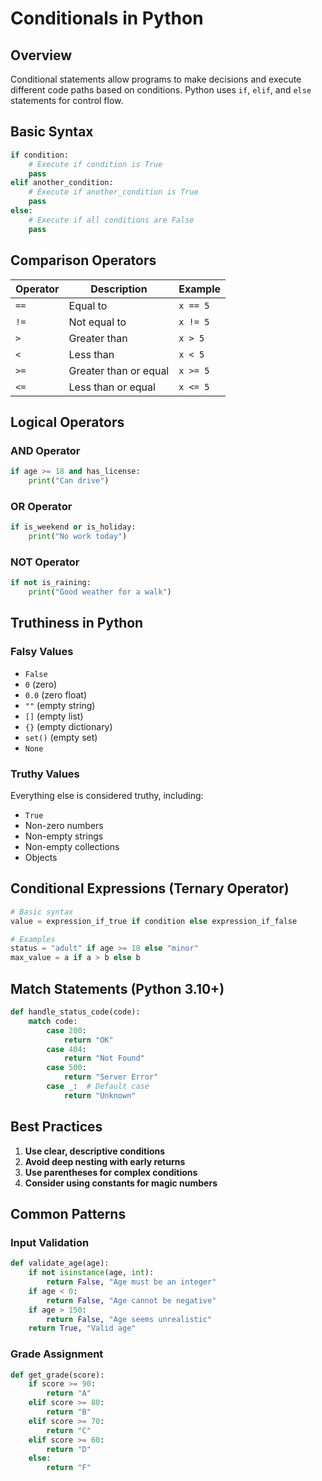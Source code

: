 # Conditionals in Python

## Overview
Conditional statements allow programs to make decisions and execute different code paths based on conditions. Python uses `if`, `elif`, and `else` statements for control flow.

## Basic Syntax

```python
if condition:
    # Execute if condition is True
    pass
elif another_condition:
    # Execute if another_condition is True
    pass
else:
    # Execute if all conditions are False
    pass
```

## Comparison Operators

| Operator | Description | Example |
|----------|-------------|---------|
| `==` | Equal to | `x == 5` |
| `!=` | Not equal to | `x != 5` |
| `>` | Greater than | `x > 5` |
| `<` | Less than | `x < 5` |
| `>=` | Greater than or equal | `x >= 5` |
| `<=` | Less than or equal | `x <= 5` |

## Logical Operators

### AND Operator
```python
if age >= 18 and has_license:
    print("Can drive")
```

### OR Operator
```python
if is_weekend or is_holiday:
    print("No work today")
```

### NOT Operator
```python
if not is_raining:
    print("Good weather for a walk")
```

## Truthiness in Python

### Falsy Values
- `False`
- `0` (zero)
- `0.0` (zero float)
- `""` (empty string)
- `[]` (empty list)
- `{}` (empty dictionary)
- `set()` (empty set)
- `None`

### Truthy Values
Everything else is considered truthy, including:
- `True`
- Non-zero numbers
- Non-empty strings
- Non-empty collections
- Objects

## Conditional Expressions (Ternary Operator)

```python
# Basic syntax
value = expression_if_true if condition else expression_if_false

# Examples
status = "adult" if age >= 18 else "minor"
max_value = a if a > b else b
```

## Match Statements (Python 3.10+)

```python
def handle_status_code(code):
    match code:
        case 200:
            return "OK"
        case 404:
            return "Not Found"
        case 500:
            return "Server Error"
        case _:  # Default case
            return "Unknown"
```

## Best Practices

1. **Use clear, descriptive conditions**
2. **Avoid deep nesting with early returns**
3. **Use parentheses for complex conditions**
4. **Consider using constants for magic numbers**

## Common Patterns

### Input Validation
```python
def validate_age(age):
    if not isinstance(age, int):
        return False, "Age must be an integer"
    if age < 0:
        return False, "Age cannot be negative"
    if age > 150:
        return False, "Age seems unrealistic"
    return True, "Valid age"
```

### Grade Assignment
```python
def get_grade(score):
    if score >= 90:
        return "A"
    elif score >= 80:
        return "B"
    elif score >= 70:
        return "C"
    elif score >= 60:
        return "D"
    else:
        return "F"
```